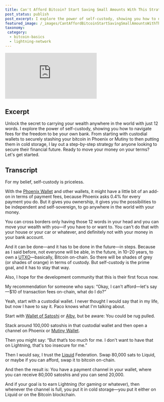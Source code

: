 ```yaml
---
title: Can't Afford Bitcoin? Start Saving Small Amounts With This Strategy
post_status: publish
post_excerpt: I explore the power of self-custody, showing you how to navigate fees for the freedom to be your own bank. 
featured_image: /_images/CantAffordBitcoinStartSavingSmallAmountsWithThisStrategy.jpg
taxonomy:
 category:
  - bitcoin-basics
  - lightning-network
---
```


<iframe src="https://player.vimeo.com/video/1021223847?badge=0&amp;autopause=0&amp;player_id=0&amp;app_id=58479" frameborder="0" allow="autoplay; fullscreen; picture-in-picture; clipboard-write; encrypted-media" title="Can&#039;t Afford Bitcoin? Start Saving Small Amounts With This Strategy"></iframe>

<div style="margin-bottom:30px;"></div>

## Excerpt

Unlock the secret to carrying your wealth anywhere in the world with just 12 words. I explore the power of self-custody, showing you how to navigate fees for the freedom to be your own bank. From starting with custodial wallets to securely stashing your bitcoin in Phoenix or Mutiny to then putting them in cold storage, I lay out a step-by-step strategy for anyone looking to secure their financial future. Ready to move your money on your terms? Let's get started. 

## Transcript

For my belief, self-custody is priceless.

With the [Phoenix Wallet](https://phoenix.acinq.co/) and other wallets, it might have a little bit of an add-on in terms of payment fees, because Phoenix asks 0.4% for every payment you do. But it gives you ownership, it gives you the possibilities to be independent and self-sovereign, to go anywhere in the world with your money.

You can cross borders only having those 12 words in your head and you can move your wealth with you—if you have to or want to. You can't do that with your house or your car or whatever, and definitely not with your money in your bank account.

And it can be done—and it has to be done in the future—in steps. Because as I said before, not everyone will be able, in the future, in 10–20 years, to own a [UTXO](https://www.youtube.com/watch?v=whfUJw1Usko)—basically, Bitcoin on-chain. So there will be shades of grey (or shades of orange) in terms of custody. But self-custody is the prime goal, and it has to stay that way.

Also, I hope for the development community that this is their first focus now.

My recommendation for someone who says:
“Okay, I can't afford—let's say—\$10 of transaction fees on-chain, what do I do?”

Yeah, start with a custodial wallet. I never thought I would say that in my life, but now I have to say it. Paco knows what I'm talking about.

Start with [Wallet of Satoshi](https://www.walletofsatoshi.com/) or [Alby](https://getalby.com/), but be aware: You could be rug pulled.

Stack around 100,000 satoshis in that custodial wallet and then open a channel on Phoenix or [Mutiny Wallet](https://mutinywallet.com/).

Then you might say:
“But that’s too much for me. I don't want to have that on Lightning, that's too insecure for me.”

Then I would say, I trust the [Liquid](https://www.youtube.com/watch?v=3E12dUnYh90) Federation. Swap 80,000 sats to Liquid, or maybe if you can afford, swap it to bitcoin on-chain.

And then the result is:
You have a payment channel in your wallet, where you can receive 80,000 satoshis and you can send 20,000.

And if your goal is to earn Lightning (for gaming or whatever), then whenever the channel is full, you put it in cold storage—you put it either on Liquid or on the Bitcoin blockchain.

